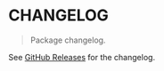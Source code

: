 # CHANGELOG

> Package changelog.

See [GitHub Releases](https://github.com/stdlib-js/number-uint16-base-to-binary-string/releases) for the changelog.